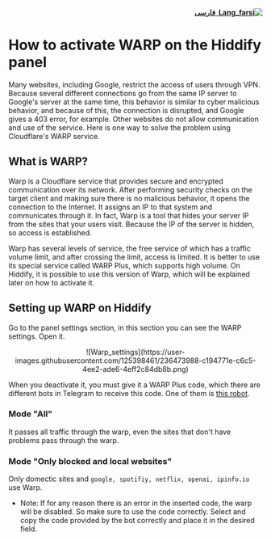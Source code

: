 <div dir="rtl">

[**![Lang_farsi](https://user-images.githubusercontent.com/125398461/234186932-52f1fa82-52c6-417f-8b37-08fe9250a55f.png) &nbsp;فارسی**](https://github.com/hiddify/hiddify-config/wiki/%D8%A2%D9%85%D9%88%D8%B2%D8%B4-%D9%81%D8%B9%D8%A7%D9%84%E2%80%8C%D8%B3%D8%A7%D8%B2%DB%8C-%D9%88%D8%A7%D8%B1%D9%BE-%D8%AF%D8%B1-%D9%BE%D9%86%D9%84-%D9%87%DB%8C%D8%AF%DB%8C%D9%81%D8%A7%DB%8C)
</div>

# How to activate WARP on the Hiddify panel
Many websites, including Google, restrict the access of users through VPN. Because several different connections go from the same IP server to Google's server at the same time, this behavior is similar to cyber malicious behavior, and because of this, the connection is disrupted, and Google gives a 403 error, for example. Other websites do not allow communication and use of the service. Here is one way to solve the problem using Cloudflare's WARP service.

## What is WARP?
Warp is a Cloudflare service that provides secure and encrypted communication over its network. After performing security checks on the target client and making sure there is no malicious behavior, it opens the connection to the Internet. It assigns an IP to that system and communicates through it. In fact, Warp is a tool that hides your server IP from the sites that your users visit. Because the IP of the server is hidden, so access is established.

Warp has several levels of service, the free service of which has a traffic volume limit, and after crossing the limit, access is limited. It is better to use its special service called WARP Plus, which supports high volume. On Hiddify, it is possible to use this version of Warp, which will be explained later on how to activate it.


## Setting up WARP on Hiddify
Go to the panel settings section, in this section you can see the WARP settings. Open it.

<div align=center>
![Warp_settings](https://user-images.githubusercontent.com/125398461/236473988-c194771e-c6c5-4ee2-ade6-4eff2c84db8b.png)


</div>


When you deactivate it, you must give it a WARP Plus code, which there are different bots in Telegram to receive this code. One of them is [this robot](https://t.me/generatewarpplusbot).

### Mode "All"
It passes all traffic through the warp, even the sites that don't have problems pass through the warp.

### Mode "Only blocked and local websites"
Only domectic sites and `google, spotifiy, netflix, openai, ipinfo.io` use Warp.

- Note: If for any reason there is an error in the inserted code, the warp will be disabled. So make sure to use the code correctly. Select and copy the code provided by the bot correctly and place it in the desired field.